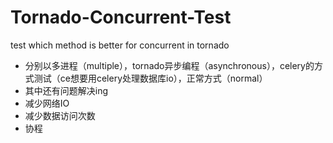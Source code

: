 # Tornado-Concurrent-Test
test which method is better for concurrent in tornado
+ 分别以多进程（multiple），tornado异步编程（asynchronous），celery的方式测试（ce想要用celery处理数据库io），正常方式（normal）
+ 其中还有问题解决ing
+ 减少网络IO
+ 减少数据访问次数
+ 协程
